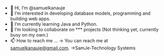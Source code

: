 - 👋 Hi, I’m @samuelkanauje
- 👀 I’m interested in developing database models, programming and building web apps.
- 🌱 I’m currently learning Java and Python.
- 💞️ I’m looking to collaborate on *** projects (Not thinking yet, currently busy on my own.)
- 📫 How to reach me ...
 -> You can reach me at samuelkanauje@gmail.com. 
 ->SamJe-Technology Systems

<!---
samuelkanauje/samuelkanauje is a ✨ special ✨ repository because its `README.md` (this file) appears on your GitHub profile.
You can click the Preview link to take a look at your changes.
--->
